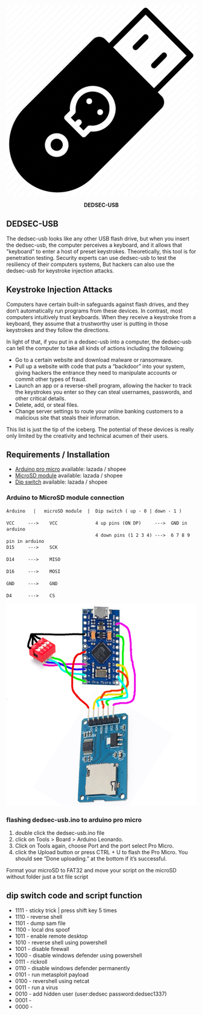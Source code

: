   <p align="center">
    <img alt="DEDSEC-USB" src="https://github.com/0xbitx/Dedsec-usb/blob/main/dedsec-usb.png" style="max-width:100%;max-height:100%;" />
  </p>

<p align="center"><strong>DEDSEC-USB</strong>
</p>


## DEDSEC-USB
The dedsec-usb looks like any other USB flash drive, but when you insert the dedsec-usb, the computer perceives a keyboard, and it allows that "keyboard" to enter a host of preset keystrokes. Theoretically, this tool is for penetration testing. Security experts can use dedsec-usb to test the resiliency of their computers systems, But hackers can also use the dedsec-usb for keystroke injection attacks.

## Keystroke Injection Attacks

Computers have certain built-in safeguards against flash drives, and they don’t automatically run programs from these devices. In contrast, most computers intuitively trust keyboards. When they receive a keystroke from a keyboard, they assume that a trustworthy user is putting in those keystrokes and they follow the directions.

In light of that, if you put in a dedsec-usb into a computer, the dedsec-usb can tell the computer to take all kinds of actions including the following:

  -   Go to a certain website and download malware or ransomware.
  -   Pull up a website with code that puts a “backdoor” into your system, giving hackers the entrance they need to manipulate accounts or commit other types of fraud.
  -   Launch an app or a reverse-shell program, allowing the hacker to track the keystrokes you enter so they can steal usernames, passwords, and other critical details.
  -   Delete, add, or steal files.
  -   Change server settings to route your online banking customers to a malicious site that steals their information.

This list is just the tip of the iceberg. The potential of these devices is really only limited by the creativity and technical acumen of their users.


## Requirements / Installation
- [Arduino pro micro](https://lazada.com) available: lazada / shopee
- [MicroSD module](https://lazada.com) available: lazada / shopee
- [Dip switch](https://lazada.com) available: lazada / shopee

### Arduino to MicroSD module connection
```
Arduino   |   microSD module  |  Dip switch ( up - 0 | down - 1 ) 

VCC     --->    VCC              4 up pins (ON DP)     --->  GND in arduino
                                 4 down pins (1 2 3 4) --->  6 7 8 9 pin in arduino 
D15     --->    SCK

D14     --->    MISO

D16     --->    MOSI

GND     --->    GND

D4      --->    CS
```
<p align="center">
    <img alt="DEDSEC-USB-LAYOUT" src="https://github.com/0xbitx/Dedsec-usb/blob/main/dedsec-usb-layout.png" style="max-width:100%;max-height:100%;" />
  </p>

### flashing dedsec-usb.ino to arduino pro micro
 
 1. double click the dedsec-usb.ino file
 2. click on Tools > Board > Arduino Leonardo.
 3. Click on Tools again, choose Port and the port select Pro Micro.
 4. click the Upload button or press CTRL + U to flash the Pro Micro. You should see “Done uploading.” at the bottom if it’s successful.

 Format your microSD to FAT32 and move your script on the microSD without folder just a txt file script
  
## dip switch code and script function
- 1111 - sticky trick | press shift key 5 times
- 1110 - reverse shell
- 1101 - dump sam file
- 1100 - local dns spoof
- 1011 - enable remote desktop
- 1010 - reverse shell using powershell
- 1001 - disable firewall
- 1000 - disable windows defender using powershell
- 0111 - rickroll
- 0110 - disable windows defender permanently
- 0101 - run metasploit payload
- 0100 - revershell using netcat
- 0011 - run a virus 
- 0010 - add hidden user (user:dedsec password:dedsec1337)
- 0001 - 
- 0000 -

